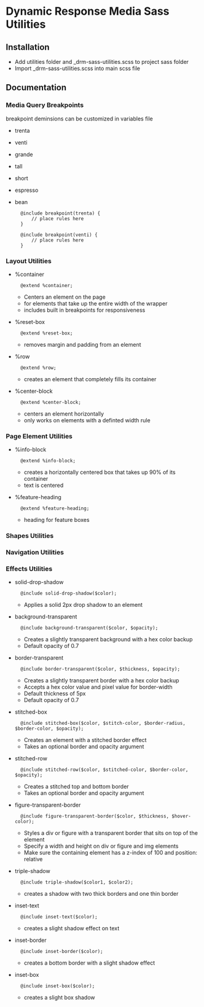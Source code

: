 # Dynamic Response Media Sass Utilities

## Installation

+ Add utilities folder and _drm-sass-utilities.scss to project sass folder
+ Import _drm-sass-utilities.scss into main scss file

## Documentation

### Media Query Breakpoints

breakpoint deminsions can be customized in variables file

+ trenta
+ venti
+ grande
+ tall
+ short
+ espresso
+ bean

		@include breakpoint(trenta) {
			// place rules here
		}

		@include breakpoint(venti) {
			// place rules here
		}

### Layout Utilities

+ %container

		@extend %container;

	+ Centers an element on the page
	+ for elements that take up the entire width of the wrapper
	+ includes built in breakpoints for responsiveness

+ %reset-box

		@extend %reset-box;

	+ removes margin and padding from an element

+ %row

		@extend %row;

	+ creates an element that completely fills its container

+ %center-block

		@extend %center-block;

	+ centers an element horizontally
	+ only works on elements with a definted width rule	

### Page Element Utilities

+ %info-block

		@extend %info-block;

	+ creates a horizontally centered box that takes up 90% of its container
	+ text is centered

+ %feature-heading

		@extend %feature-heading;

	+ heading for feature boxes	

### Shapes Utilities

### Navigation Utilities

### Effects Utilities

+ solid-drop-shadow

		@include solid-drop-shadow($color);

	+ Applies a solid 2px drop shadow to an element

+ background-transparent

		@include background-transparent($color, $opacity);

	+ Creates a slightly transparent background with a hex color backup
	+ Default opacity of 0.7

+ border-transparent

		@include border-transparent($color, $thickness, $opacity);

	+ Creates a slightly transparent border with a hex color backup
	+ Accepts a hex color value and pixel value for border-width
	+ Default thickness of 5px
	+ Default opacity of 0.7

+ stitched-box

		@include stitched-box($color, $stitch-color, $border-radius, $border-color, $opacity);

	+ Creates an element with a stitched border effect
	+ Takes an optional border and opacity argument

+ stitched-row

		@include stitched-row($color, $stitched-color, $border-color, $opacity);

	+ Creates a stitched top and bottom border
	+ Takes an optional border and opacity argument

+ figure-transparent-border

		@include figure-transparent-border($color, $thickness, $hover-color);

	+ Styles a div or figure with a transparent border that sits on top of the <img> element
	+ Specify a width and height on div or figure and img elements
	+ Make sure the containing element has a z-index of 100 and position: relative

+ triple-shadow

		@include triple-shadow($color1, $color2);

	+ creates a shadow with two thick borders and one thin border
	
+ inset-text

		@include inset-text($color);

	+ creates a slight shadow effect on text

+ inset-border

		@include inset-border($color);

	+ creates a bottom border with a slight shadow effect
	
+ inset-box

		@include inset-box($color);

	+ creates a slight box shadow

